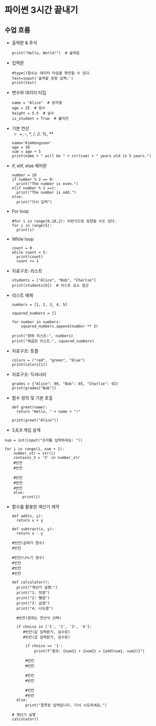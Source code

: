 # 파이썬 3시간 끝내기
## 수업 흐름
* 출력문 & 주석
  ```
  print("Hello, World!")  # 출력문
  ```
* 입력문
  ```
  #type()함수는 데이터 타입을 확인할 수 있다.
  text=input('출력할 문장 입력:')
  print(text) 
  ```
* 변수와 데이터 타입
  ```
  name = "Alice"  # 문자열
  age = 25  # 정수
  height = 5.5  # 실수
  is_student = True  # 불리언
  ```
* 기본 연산
  - +, -, *, /, //. %, **
  ```
  name='KimHongsoon'
  age = 30
  sum = age + 5
  print(name + " will be " + str(sum) + " years old in 5 years.")
  ```
* if, elif, else 제어문
  ```
  number = 10
  if number % 2 == 0:
    print("The number is even.")
  elif number % 2 ==1:
    print("The number is odd.")
  else:
    print("다시 입력")
  ```
* For loop
  ```
  #for i in range(0,10,2): 이런식으로 표현할 수도 있다.
  for i in range(5):
    print(i)
  ```
* While loop
  ```
  count = 0
  while count < 5:
    print(count)
    count += 1
  ```
* 자료구조: 리스트
  ```
  students = ["Alice", "Bob", "Charlie"]
  print(students[0])  # 리스트 요소 접근
  ```
* 리스트 예제
  ```
  numbers = [1, 2, 3, 4, 5]
  
  squared_numbers = []
  
  for number in numbers:
      squared_numbers.append(number ** 2)
  
  print("원래 리스트:", numbers)
  print("제곱된 리스트:", squared_numbers)
  ```  
* 자료구조: 튜플
  ```
  colors = ("red", "green", "blue")
  print(colors[1])
  ```
* 자료구조: 딕셔너리
  ```
  grades = {"Alice": 90, "Bob": 85, "Charlie": 92}
  print(grades["Bob"])

* 함수 정의 및 기본 호출
  ```
  def greet(name):
    return "Hello, " + name + "!"

  print(greet("Alice"))
  ```
 * 3,6,9 게임 설계
  ```
  num = int(input("숫자를 입력하세요: "))

  for i in range(1, num + 1):
      number_str = str(i)
      contains_3 = '3' in number_str
      #빈칸
      #빈칸
  
      #빈칸
      #반칸
      #반칸
      else:
          print(i)
  ```

* 함수를 활용한 계산기 제작
  ```
  def add(x, y):
    return x + y

  def subtract(x, y):
    return x - y

  #빈칸(곱하기 합수)
  #빈칸

  #빈칸(나누기 함수)
  #빈칸
  #빈칸
  #빈칸

  def calculator():
    print("계산기 실행:")
    print("1: 덧셈")
    print("2: 뺄셈")
    print("3: 곱셈")
    print("4: 나눗셈")

    #빈칸(원하는 연산식 선택)
  
    if choice in ['1', '2', '3', '4']:
       #빈칸(값 입력받기, 실수로)
       #빈칸(값 입력받기, 실수로)

        if choice == '1':
            print(f"결과: {num1} + {num2} = {add(num1, num2)}")

        #빈칸
        #빈칸

        #빈칸
        #빈칸

        #빈칸
        #빈칸
    else:
        print("잘못된 입력입니다. 다시 시도하세요.")

  # 계산기 실행
  calculator()
